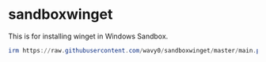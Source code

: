 # sandboxwinget
This is for installing winget in Windows Sandbox.

```powershell
irm https://raw.githubusercontent.com/wavy0/sandboxwinget/master/main.ps1 | iex
```
